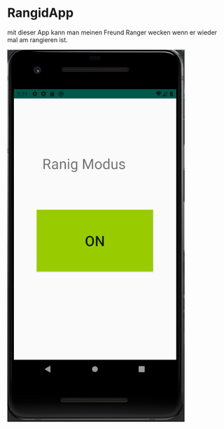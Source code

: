 # RangidApp


mit dieser App kann man meinen Freund Ranger wecken wenn er wieder mal am rangieren ist.


![HauptMenü](https://github.com/Seakuh/RangidApp/blob/master/Startbildschirm_mit_RangidModus_Knopf.png)
